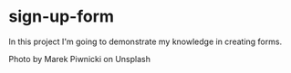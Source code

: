 # sign-up-form
In this project I'm going to demonstrate my knowledge in creating forms.

 Photo by Marek Piwnicki on Unsplash
  
